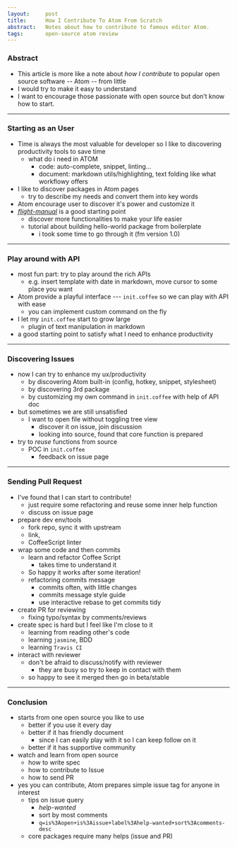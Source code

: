 ```yaml
---
layout:     post
title:      How I Contribute To Atom From Scratch
abstract:   Notes about how to contribute to famous editor Atom.
tags:       open-source atom review
---
```



### Abstract

  - This article is more like a note about *how I contribute* to popular open source software -- Atom -- from little
  - I would try to make it easy to understand
  - I want to encourage those passionate with open source but don’t know how to start.

---

### Starting as an User

  - Time is always the most valuable for developer so I like to discovering productivity tools to save time
      - what do i need in ATOM
          - code: auto-complete, snippet, linting...
          - document: markdown utils/highlighting, text folding like what workflowy offers
  - I like to discover packages in Atom pages
      - try to describe my needs and convert them into key words
  - Atom encourage user to discover it's power and customize it
  - *[flight-manual]* is a good starting point
      - discover more functionalities to make your life easier
      - tutorial about building hello-world package from boilerplate
          - i took some time to go through it (fm version 1.0)

---

### Play around with API

  - most fun part: try to play around the rich APIs
      - e.g. insert template with date in markdown, move cursor to some place you want
  - Atom provide a playful interface --- `init.coffee` so we can play with API with ease
      - you can implement custom command on the fly
  - I let my `init.coffee` start to grow large
      - plugin of text manipulation in markdown
  - a good starting point to satisfy what I need to enhance productivity

---

### Discovering Issues

  - now I can try to enhance my ux/productivity
      - by discovering Atom built-in (config, hotkey, snippet, stylesheet)
      - by discovering 3rd package
      - by customizing my own command in `init.coffee` with help of API doc
  - but sometimes we are still unsatisfied
      - I want to open file without toggling tree view
          - discover it on issue, join discussion
          - looking into source, found that core function is prepared
  - try to *reuse* functions from source
      - POC in `init.coffee`
          - feedback on issue page

---

### Sending Pull Request

  - I've found that I can start to contribute!
      - just require some refactoring and reuse some inner help function
      - discuss on issue page
  - prepare dev env/tools
      - fork repo, sync it with upstream
      - link,
      - CoffeeScript linter
  - wrap some code and then commits
      - learn and refactor Coffee Script
          - takes time to understand it
      - So happy it works after some iteration!
      - refactoring commits message
          - commits often, with little changes
          - commits message style guide
          - use interactive rebase to get commits tidy
  - create PR for reviewing
      - fixing typo/syntax by comments/reviews
  - create spec is hard but I feel like I'm close to it
      - learning from reading other's code
      - learning `jasmine`, BDD
      - learning `Travis CI`
  - interact with reviewer
      - don't be afraid to discuss/notify with reviewer
          - they are busy so try to keep in contact with them
      - so happy to see it merged then go in beta/stable

---

### Conclusion

  - starts from one open source you like to use
      - better if you use it every day
      - better if it has friendly document
          - since I can easily play with it so I can keep follow on it
      - better if it has supportive community
  - watch and learn from open source
      - how to write spec
      - how to contribute to Issue
      - how to send PR
  - yes you can contribute, Atom prepares simple issue tag for anyone in interest
      - tips on issue query
          - *help-wanted*
          - sort by most comments
          - `q=is%3Aopen+is%3Aissue+label%3Ahelp-wanted+sort%3Acomments-desc`
      - core packages require many helps (issue and PR)


[flight-manual]: https://flight-manual.atom.io/
